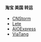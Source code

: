 #### 淘宝 美国 转运
* [CNStorm](http://www.cnstorm.com/)
* [Lete](http://www.lete.com/taobao/usa.html)
* [AIOExpress](https://www.aioexpress.com/region/unitedstates)
* [ViaTang](http://www.viatang.com/)
